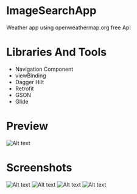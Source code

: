 # ImageSearchApp
Weather app using openweathermap.org free Api

# Libraries And Tools
- Navigation Component
- viewBinding
- Dagger Hilt
- Retrofit
- GSON
- Glide

# Preview
![Alt text](screenshots/preview.gif?raw=true "")

# Screenshots
![Alt text](screenshots/screenshot_1.png?raw=true "")
![Alt text](screenshots/screenshot_2.png?raw=true "")
![Alt text](screenshots/screenshot_3.png?raw=true "")
![Alt text](screenshots/screenshot_4.png?raw=true "")
